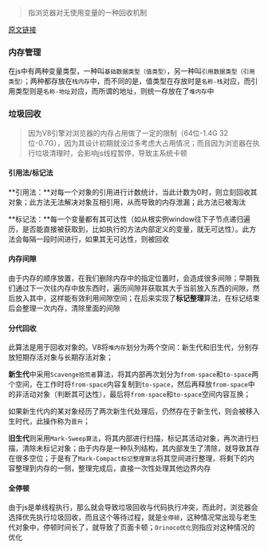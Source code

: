 > 指浏览器对无使用变量的一种回收机制

[原文链接](https://juejin.cn/post/6995706341041897486)

### 内存管理

在js中有两种变量类型，一种叫`基础数据类型（值类型）`，另一种叫`引用数据类型（引用类型）`；两种都存放在`栈内存`中，而不同的是，值类型在存放时是`名称-栈`对应，而引用类型则是`名称-地址`对应，而所谓的地址，则统一存放在了`堆内存`中



### 垃圾回收

> 因为V8引擎对浏览器的内存占用做了一定的限制（64位-1.4G 32位-0.7G），因为其设计初期就没过多考虑大占用情况；而且因为浏览器在执行垃圾清理时，会影响js线程暂停，导致主系统卡顿

#### 引用法/标记法

**引用法：**对每一个对象的引用进行计数统计，当此计数为0时，则立刻回收其对象；此方法无法解决对象互相引用，从而导致的内存泄漏；此方法已被淘汰

**标记法：**每一个变量都有其可达性（如从根实例window往下子节点递归遍历，是否能直接被获取到，比如执行的方法内部定义的变量，就无可达性）。此方法会每隔一段时间进行，如果其无可达性，则被回收

#### 内存间隙

由于内存的顺序放置，在我们删除内存中的指定位置时，会造成很多间隙；早期我们通过下一次往内存中放东西时，遍历间隙并获取其大于当前放入东西的间隙，然后放入其中，这样能有效利用间隙空间；在后来实现了**标记整理**算法，在标记结束后会整理一次内存，清除里面的间隙



#### 分代回收

此算法是用于回收对象的。V8将`堆内存`划分为两个空间：新生代和旧生代，分别存放短期存活对象与长期存活对象；

**新生代**中采用`Scavenge拾荒者`算法，将其内部再次划分为`from-space`和`to-space`两个空间，在工作时将`from-space`内容复制到`to-space`，然后再释放`from-space`中的非活动对象（判断其可达性），最后将`from-space`和`to-space`空间内容互换；

如果新生代内的某对象经历了两次新生代处理后，仍然存在于新生代，则会被移入生时代，此操作称为`晋升`；

**旧生代**则采用`Mark-Sweep算法`，将其内部进行扫描，标记其活动对象，再次进行扫描，清除未标记对象；由于内存是一种队列结构，其内部发生了清除，就导致其存在很多空位；于是有了`Mark-Compact标记整理算法`将其空间进行整理，将剩下的内容整理到内存的一侧，整理完成后，直接一次性处理其他边界内存



#### 全停顿

由于js是单线程执行，那么就会导致垃圾回收与代码执行冲突，而此时，浏览器会选择优先执行垃圾回收，而且这个等待过程，就是`全停顿`，这种情况常出现与老生代对象中，停顿时间长了，就导致了页面卡顿；`Orinoco优化`则指应对这种情况的优化

